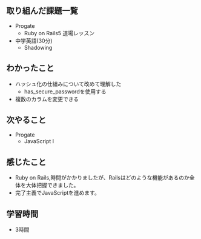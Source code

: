 ## 取り組んだ課題一覧
- Progate
  - Ruby on Rails5 道場レッスン
- 中学英語(30分)
  - Shadowing
## わかったこと
- ハッシュ化の仕組みについて改めて理解した
  - has_secure_passwordを使用する
- 複数のカラムを変更できる
## 次やること
- Progate
  - JavaScript Ⅰ
## 感じたこと
- Ruby on Rails,時間がかかりましたが、Railsはどのような機能があるのか全体を大体把握できました。
- 完了主義でJavaScriptを進めます。
## 学習時間
- 3時間
